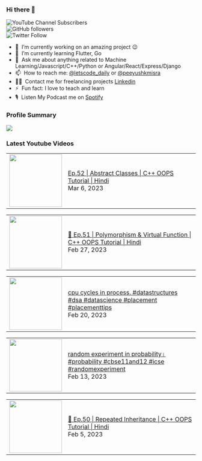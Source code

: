 ### Hi there 👋

![YouTube Channel Subscribers](https://img.shields.io/youtube/channel/subscribers/UCgmk1KXmrHXt_DO0kScyVmQ?style=social)  
![GitHub followers](https://img.shields.io/github/followers/misrapk?style=social)  
![Twitter Follow](https://img.shields.io/twitter/follow/peeyushkmisra?style=social)

- 🔭 &nbsp;I’m currently working on an amazing project :wink:
- 🌱 &nbsp;I’m currently learning Flutter, Go
- 💬 &nbsp;Ask me about anything related to Machine Learning/Javascript/C++/Python or Angular/React/Express/Django
- 📫 &nbsp;How to reach me: [@letscode_daily](https://www.instagram.com/letscode_daily/) or [@peeyushkmisra](https://www.instagram.com/peeyushkmisra/)
- 👨‍💻 &nbsp;Contact me for freelancing projects [Linkedin](https://www.linkedin.com/in/peeyushkmisra/)
- ⚡ &nbsp;Fun fact: I love to teach and learn
- 🎙 &nbsp;Listen My Podcast me on [Spotify](https://open.spotify.com/show/5HlTHA4yxnj56N1klajpQc)

### Profile Summary

![](https://github-profile-summary-cards.vercel.app/api/cards/profile-details?username=misrapk&theme=dracula)

### Latest Youtube Videos

<!-- YOUTUBE:START --><table><tr><td><a href="https://www.youtube.com/watch?v=pOu_hEjUxxs"><img width="140px" src="https://i.ytimg.com/vi/pOu_hEjUxxs/mqdefault.jpg"></a></td>
<td><a href="https://www.youtube.com/watch?v=pOu_hEjUxxs">Ep.52 | Abstract Classes | C++ OOPS Tutorial |  Hindi</a><br/>Mar 6, 2023</td></tr></table>
<table><tr><td><a href="https://www.youtube.com/watch?v=pL35z7FysfQ"><img width="140px" src="https://i.ytimg.com/vi/pL35z7FysfQ/mqdefault.jpg"></a></td>
<td><a href="https://www.youtube.com/watch?v=pL35z7FysfQ">🔴 Ep.51 | Polymorphism &amp; Virtual Function | C++ OOPS Tutorial |  Hindi</a><br/>Feb 27, 2023</td></tr></table>
<table><tr><td><a href="https://www.youtube.com/watch?v=YWxyzk9c-t4"><img width="140px" src="https://i.ytimg.com/vi/YWxyzk9c-t4/mqdefault.jpg"></a></td>
<td><a href="https://www.youtube.com/watch?v=YWxyzk9c-t4">cpu cycles in process.  #datastructures #dsa #datascience #placement #placementtips</a><br/>Feb 20, 2023</td></tr></table>
<table><tr><td><a href="https://www.youtube.com/watch?v=XyJJmAGhLbE"><img width="140px" src="https://i.ytimg.com/vi/XyJJmAGhLbE/mqdefault.jpg"></a></td>
<td><a href="https://www.youtube.com/watch?v=XyJJmAGhLbE">random experiment in probability।  #probability #cbse11and12 #icse #randomexperiment</a><br/>Feb 13, 2023</td></tr></table>
<table><tr><td><a href="https://www.youtube.com/watch?v=FkYvaGQ9XBg"><img width="140px" src="https://i.ytimg.com/vi/FkYvaGQ9XBg/mqdefault.jpg"></a></td>
<td><a href="https://www.youtube.com/watch?v=FkYvaGQ9XBg">🔴 Ep.50 | Repeated Inheritance | C++ OOPS Tutorial |  Hindi</a><br/>Feb 5, 2023</td></tr></table>
<!-- YOUTUBE:END -->
